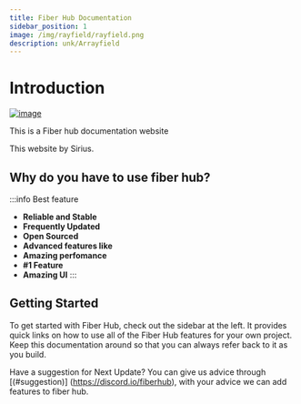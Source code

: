 ```yaml
---
title: Fiber Hub Documentation
sidebar_position: 1
image: /img/rayfield/rayfield.png
description: unk/Arrayfield
---
```


# Introduction

[![image](https://cdn.discordapp.com/attachments/1117745373939781672/1119948433999007824/Proyek_Baru_1_EA40A12.png)](https://discord.io/FiberHub)

This is a Fiber hub documentation website

This website by Sirius.

## Why do you have to use fiber hub?

:::info Best feature
- **Reliable and Stable**
- **Frequently Updated**
- **Open Sourced**
- **Advanced features like**
- **Amazing perfomance**
- **#1 Feature**
- **Amazing UI**
:::
## Getting Started

To get started with Fiber Hub, check out the sidebar at the left. It provides quick links on how to use all of the Fiber Hub features for your own project. Keep this documentation around so that you can always refer back to it as you build.

Have a suggestion for Next Update? You can give us advice through [(#suggestion)] (https://discord.io/fiberhub), with your advice we can add features to fiber hub.
